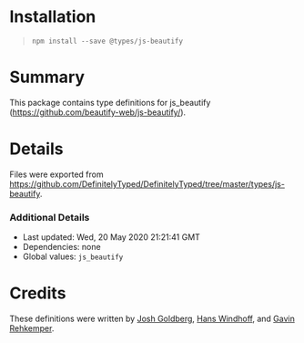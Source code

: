 # Installation
> `npm install --save @types/js-beautify`

# Summary
This package contains type definitions for js_beautify (https://github.com/beautify-web/js-beautify/).

# Details
Files were exported from https://github.com/DefinitelyTyped/DefinitelyTyped/tree/master/types/js-beautify.

### Additional Details
 * Last updated: Wed, 20 May 2020 21:21:41 GMT
 * Dependencies: none
 * Global values: `js_beautify`

# Credits
These definitions were written by [Josh Goldberg](https://github.com/JoshuaKGoldberg), [Hans Windhoff](https://github.com/hansrwindhoff), and [Gavin Rehkemper](https://github.com/gavinr).

